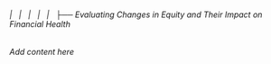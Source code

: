 ###### |   |   |   |   |   ├── Evaluating Changes in Equity and Their Impact on Financial Health

*Add content here*